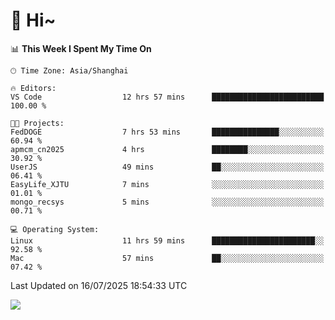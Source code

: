 # 👋 Hi~

<!--START_SECTION:waka-->
📊 **This Week I Spent My Time On** 

```text
🕑︎ Time Zone: Asia/Shanghai

🔥 Editors: 
VS Code                  12 hrs 57 mins      █████████████████████████   100.00 % 

🐱‍💻 Projects: 
FedDOGE                  7 hrs 53 mins       ███████████████░░░░░░░░░░   60.94 % 
apmcm_cn2025             4 hrs               ████████░░░░░░░░░░░░░░░░░   30.92 % 
UserJS                   49 mins             ██░░░░░░░░░░░░░░░░░░░░░░░   06.41 % 
EasyLife_XJTU            7 mins              ░░░░░░░░░░░░░░░░░░░░░░░░░   01.01 % 
mongo_recsys             5 mins              ░░░░░░░░░░░░░░░░░░░░░░░░░   00.71 % 

💻 Operating System: 
Linux                    11 hrs 59 mins      ███████████████████████░░   92.58 % 
Mac                      57 mins             ██░░░░░░░░░░░░░░░░░░░░░░░   07.42 % 
```


 Last Updated on 16/07/2025 18:54:33 UTC
<!--END_SECTION:waka-->

![](https://komarev.com/ghpvc/?username=lvdongyi&label=Profile%20views&color=0e75b6&style=flat)
<!---
lvdongyi/lvdongyi is a ✨ special ✨ repository because its `README.md` (this file) appears on your GitHub profile.
You can click the Preview link to take a look at your changes.
--->
